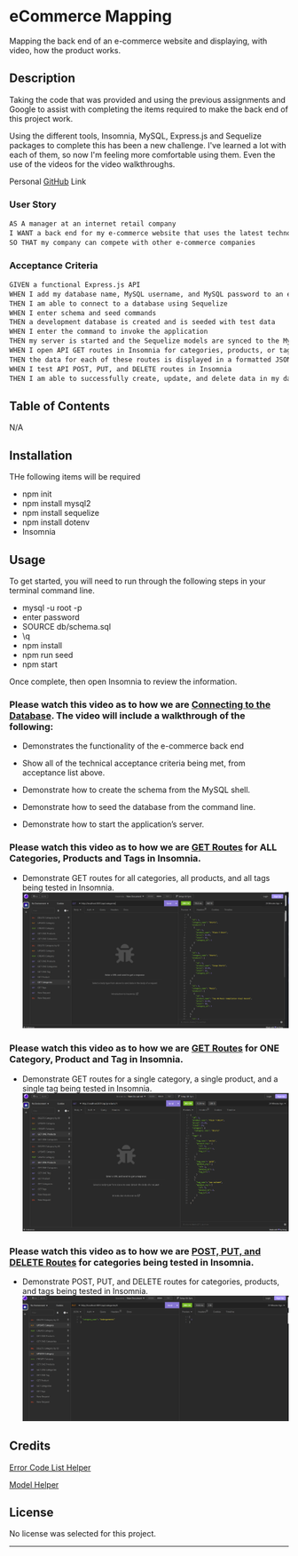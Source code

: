# eCommerce Mapping
Mapping the back end of an e-commerce website and displaying, with video, how the product works.

## Description

Taking the code that was provided and using the previous assignments and Google to assist with completing the items required to make the back end of this project work.  

Using the different tools, Insomnia, MySQL, Express.js and Sequelize packages to complete this has been a new challenge.  I've learned a lot with each of them, so now I'm feeling more comfortable using them. Even the use of the videos for the video walkthroughs. 

Personal [GitHub](https://github.com/labeutler/e-commerce-mapping) Link


### User Story

```md
AS A manager at an internet retail company
I WANT a back end for my e-commerce website that uses the latest technologies
SO THAT my company can compete with other e-commerce companies
```

### Acceptance Criteria

```md
GIVEN a functional Express.js API
WHEN I add my database name, MySQL username, and MySQL password to an environment variable file
THEN I am able to connect to a database using Sequelize
WHEN I enter schema and seed commands
THEN a development database is created and is seeded with test data
WHEN I enter the command to invoke the application
THEN my server is started and the Sequelize models are synced to the MySQL database
WHEN I open API GET routes in Insomnia for categories, products, or tags
THEN the data for each of these routes is displayed in a formatted JSON
WHEN I test API POST, PUT, and DELETE routes in Insomnia
THEN I am able to successfully create, update, and delete data in my database
```

## Table of Contents 

N/A

## Installation

THe following items will be required

* npm init
* npm install mysql2
* npm install sequelize
* npm install dotenv
* Insomnia

## Usage

To get started, you will need to run through the following steps in your terminal command line.
* mysql -u root -p
* enter password
* SOURCE db/schema.sql
* \q
* npm install
* npm run seed
* npm start

Once complete, then open Insomnia to review the information.  

### Please watch this video as to how we are [Connecting to the Database](/Connecting%20with%20Sequelize.mp4). The video will include a walkthrough of the following:

* Demonstrates the functionality of the e-commerce back end

* Show all of the technical acceptance criteria being met, from acceptance list above.

* Demonstrate how to create the schema from the MySQL shell.

* Demonstrate how to seed the database from the command line.

* Demonstrate how to start the application’s server.</br>


### Please watch this video as to how we are [GET Routes](./images/GET%20ALL.mp4) for ALL Categories, Products and Tags in Insomnia.

* Demonstrate GET routes for all categories, all products, and all tags being tested in Insomnia.
![alt text](./images/get%20ALL.png)

### Please watch this video as to how we are [GET Routes](./images/GET%20ONE.mp4) for ONE Category, Product and Tag in Insomnia.

* Demonstrate GET routes for a single category, a single product, and a single tag being tested in Insomnia.
![alt text](./images/get%20ONE.png)

### Please watch this video as to how we are [POST, PUT, and DELETE Routes](./images/POST%20PUT%20DELETE.mp4) for categories being tested in Insomnia.

* Demonstrate POST, PUT, and DELETE routes for categories, products, and tags being tested in Insomnia.
![alt text](./images/PUT.png)


## Credits

[Error Code List Helper](https://umbraco.com/knowledge-base/http-status-codes/)

[Model Helper](https://stackoverflow.com/questions/23128816/sequelize-js-ondelete-cascade-is-not-deleting-records-sequelize)

## License

No license was selected for this project.

---